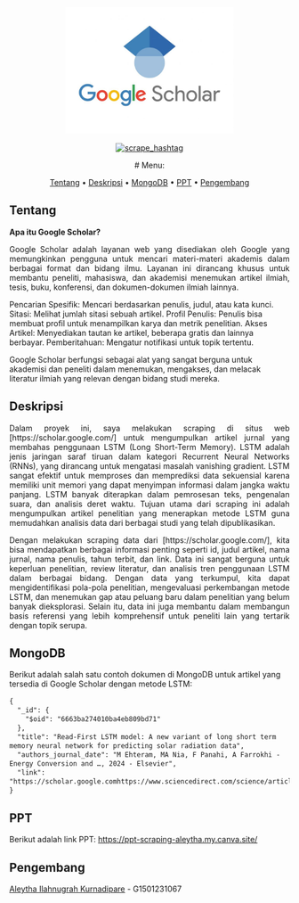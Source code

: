 <p align="center" width="80%">
    <img width="60%" src="https://github.com/aleythailahnugrah/ProjectScraping/blob/main/Logo.jpg">
</p>

<div align="center">
    
[![scrape_hashtag](https://github.com/aleythailahnugrah/ProjectScraping/actions/workflows/main.yml/badge.svg)](https://github.com/aleythailahnugrah/ProjectScraping/actions/workflows/main.yml)

<p align="center">
# Menu:

</p>

[Tentang](#Tentang)
•
[Deskripsi](#Deskripsi)
•
[MongoDB](#MongoDB)
•
[PPT](#PPT)
•
[Pengembang](#Pengembang)

</div>

## Tentang  

**Apa itu Google Scholar?**

<p align="justify">
Google Scholar adalah layanan web yang disediakan oleh Google yang memungkinkan pengguna untuk mencari materi-materi akademis dalam berbagai format dan bidang ilmu. Layanan ini dirancang khusus untuk membantu peneliti, mahasiswa, dan akademisi menemukan artikel ilmiah, tesis, buku, konferensi, dan dokumen-dokumen ilmiah lainnya. 

Pencarian Spesifik: Mencari berdasarkan penulis, judul, atau kata kunci.
Sitasi: Melihat jumlah sitasi sebuah artikel.
Profil Penulis: Penulis bisa membuat profil untuk menampilkan karya dan metrik penelitian.
Akses Artikel: Menyediakan tautan ke artikel, beberapa gratis dan lainnya berbayar.
Pemberitahuan: Mengatur notifikasi untuk topik tertentu.

Google Scholar berfungsi sebagai alat yang sangat berguna untuk akademisi dan peneliti dalam menemukan, mengakses, dan melacak literatur ilmiah yang relevan dengan bidang studi mereka.
</p>

## Deskripsi

<p align="justify">
Dalam proyek ini, saya melakukan scraping di situs web [https://scholar.google.com/] untuk mengumpulkan artikel jurnal yang membahas penggunaan LSTM (Long Short-Term Memory). LSTM adalah jenis jaringan saraf tiruan dalam kategori Recurrent Neural Networks (RNNs), yang dirancang untuk mengatasi masalah vanishing gradient. LSTM sangat efektif untuk memproses dan memprediksi data sekuensial karena memiliki unit memori yang dapat menyimpan informasi dalam jangka waktu panjang. LSTM banyak diterapkan dalam pemrosesan teks, pengenalan suara, dan analisis deret waktu. Tujuan utama dari scraping ini adalah mengumpulkan artikel penelitian yang menerapkan metode LSTM guna memudahkan analisis data dari berbagai studi yang telah dipublikasikan.
</p>

<p align="justify">
Dengan melakukan scraping data dari [https://scholar.google.com/], kita bisa mendapatkan berbagai informasi penting seperti id, judul artikel, nama jurnal, nama penulis, tahun terbit, dan link. Data ini sangat berguna untuk keperluan penelitian, review literatur, dan analisis tren penggunaan LSTM dalam berbagai bidang. Dengan data yang terkumpul, kita dapat mengidentifikasi pola-pola penelitian, mengevaluasi perkembangan metode LSTM, dan menemukan gap atau peluang baru dalam penelitian yang belum banyak dieksplorasi. Selain itu, data ini juga membantu dalam membangun basis referensi yang lebih komprehensif untuk peneliti lain yang tertarik dengan topik serupa.
</p>
</div>

## MongoDB

Berikut adalah salah satu contoh dokumen di MongoDB untuk artikel yang tersedia di Google Scholar dengan metode LSTM:
```mongodb
{
  "_id": {
    "$oid": "6663ba274010ba4eb809bd71"
  },
  "title": "Read-First LSTM model: A new variant of long short term memory neural network for predicting solar radiation data",
  "authors_journal_date": "M Ehteram, MA Nia, F Panahi, A Farrokhi - Energy Conversion and …, 2024 - Elsevier",
  "link": "https://scholar.google.comhttps://www.sciencedirect.com/science/article/pii/S0196890424002085"
}
```

## PPT
Berikut adalah link PPT:
https://ppt-scraping-aleytha.my.canva.site/
## Pengembang
[Aleytha Ilahnugrah Kurnadipare](https://github.com/aleythailahnugrah) - G1501231067
